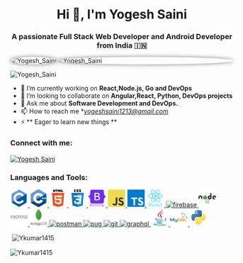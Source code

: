 <h1 align="center">Hi 👋, I'm Yogesh Saini</h1>
<h3 align="center">
  A passionate Full Stack Web Developer and Android Developer from India 🇮🇳
</h3>
<!-- <div style="display: flex;">
  <img
    src="https://github.com/user-attachments/assets/e4eba710-c471-4f42-a51d-9d36566238b0"
    alt="Yogesh_Saini"
  />
  <img
    src="https://github.com/user-attachments/assets/31f8df8b-afb1-4bb3-b143-b2b56dd13124"
    alt="Yogesh_Saini"
  />
</div> -->

<div style="display: flex; position: relative; width: 100%;">
  <img
    src="https://github.com/user-attachments/assets/e4eba710-c471-4f42-a51d-9d36566238b0"
    alt="Yogesh_Saini"
    style="
      border-radius: 50%;
      box-shadow: 0 0 10px rgba(0,0,0,0.5);
    "
  />
  <img
    src="https://github.com/user-attachments/assets/31f8df8b-afb1-4bb3-b143-b2b56dd13124"
    alt="Yogesh_Saini"
    style="
          width:400px;
      border-radius: 50%;
      box-shadow: 0 0 10px rgba(0,0,0,0.5);
    "
  />
</div>


 
<p align="left">
  <img
    src="https://komarev.com/ghpvc/?username=YogeshSaini&label=Profile%20views&color=0e75b6&style=flat"
    alt="Yogesh_Saini"
  />
</p>

- 🌱 I’m currently working on **React,Node.js, Go and DevOps** 
- 👯 I’m looking to collaborate on **Angular,React, Python, DevOps projects** 
- 💬 Ask me about **Software Development and DevOps.**
- 📫 How to reach me **yogeshsaini1213@gmail.com* 
- ⚡ ** Eager to learn new things **

<h3 align="left">Connect with me:</h3>

<p align="left">
 <a href="https://www.linkedin.com/in/yogesh-saini-95aa4a223/" target="blank"
    ><img
      align="center"
      src="https://raw.githubusercontent.com/rahuldkjain/github-profile-readme-generator/master/src/images/icons/Social/linked-in-alt.svg"
      alt="Yogesh Saini"
      height="30"
      width="40" /></a
  >
</p>

<h3 align="left">Languages and Tools:</h3>

<p align="left">
  <a href="https://www.cprogramming.com/" target="_blank" rel="noreferrer">
    <img
      src="https://raw.githubusercontent.com/devicons/devicon/master/icons/c/c-original.svg"
      alt="c"
      width="40"
      height="40"
    />
  </a>
  <a href="https://www.w3schools.com/cpp/" target="_blank" rel="noreferrer">
    <img
      src="https://raw.githubusercontent.com/devicons/devicon/master/icons/cplusplus/cplusplus-original.svg"
      alt="cplusplus"
      width="40"
      height="40"
    /> </a
  ><a href="https://www.w3.org/html/" target="_blank" rel="noreferrer">
    <img
      src="https://raw.githubusercontent.com/devicons/devicon/master/icons/html5/html5-original-wordmark.svg"
      alt="html5"
      width="40"
      height="40"
    />
  </a>
  <a href="https://www.w3schools.com/css/" target="_blank" rel="noreferrer">
    <img
      src="https://raw.githubusercontent.com/devicons/devicon/master/icons/css3/css3-original-wordmark.svg"
      alt="css3"
      width="40"
      height="40"
    />
  </a>
  <a href="https://getbootstrap.com" target="_blank" rel="noreferrer">
    <img
      src="https://raw.githubusercontent.com/devicons/devicon/master/icons/bootstrap/bootstrap-plain-wordmark.svg"
      alt="bootstrap"
      width="40"
      height="40"
    />
  </a>

  <a href="https://developer.mozilla.org/en-US/docs/Web/JavaScript" target="_blank" rel="noreferrer">
    <img
      src="https://raw.githubusercontent.com/devicons/devicon/master/icons/javascript/javascript-original.svg"
      alt="javascript"
      width="40"
      height="40"
    />
  </a>

  <a href="https://www.typescriptlang.org/" target="_blank" rel="noreferrer">
    <img
      src="https://raw.githubusercontent.com/devicons/devicon/master/icons/typescript/typescript-original.svg"
      alt="typescript"
      width="40"
      height="40"
    />
  </a>

  <a href="https://reactjs.org/" target="_blank" rel="noreferrer">
    <img
      src="https://raw.githubusercontent.com/devicons/devicon/master/icons/react/react-original-wordmark.svg"
      alt="react"
      width="40"
      height="40"
    />
  </a>

  <a href="https://firebase.google.com/" target="_blank" rel="noreferrer">
    <img
      src="https://www.vectorlogo.zone/logos/firebase/firebase-icon.svg"
      alt="firebase"
      width="40"
      height="40"
    />
  </a>

  <a href="https://nodejs.org" target="_blank" rel="noreferrer">
    <img
      src="https://raw.githubusercontent.com/devicons/devicon/master/icons/nodejs/nodejs-original-wordmark.svg"
      alt="nodejs"
      width="40"
      height="40"
    />
  </a>

  <a href="https://expressjs.com" target="_blank" rel="noreferrer">
    <img
      src="https://raw.githubusercontent.com/devicons/devicon/master/icons/express/express-original-wordmark.svg"
      alt="express"
      width="40"
      height="40"
    />
  </a>

  <a href="https://www.mongodb.com/" target="_blank" rel="noreferrer">
    <img
      src="https://raw.githubusercontent.com/devicons/devicon/master/icons/mongodb/mongodb-original-wordmark.svg"
      alt="mongodb"
      width="40"
      height="40"
    />
  </a>

  <a href="https://postman.com" target="_blank" rel="noreferrer">
    <img
      src="https://www.vectorlogo.zone/logos/getpostman/getpostman-icon.svg"
      alt="postman"
      width="40"
      height="40"
    />
  </a>

  <a href="https://pugjs.org" target="_blank" rel="noreferrer">
    <img
      src="https://cdn.worldvectorlogo.com/logos/pug.svg"
      alt="pug"
      width="40"
      height="40"
    />
  </a>
  <a href="https://git-scm.com/" target="_blank" rel="noreferrer">
    <img
      src="https://www.vectorlogo.zone/logos/git-scm/git-scm-icon.svg"
      alt="git"
      width="40"
      height="40"
    />
  </a>
  <a href="https://graphql.org" target="_blank" rel="noreferrer">
    <img
      src="https://www.vectorlogo.zone/logos/graphql/graphql-icon.svg"
      alt="graphql"
      width="40"
      height="40"
    />
  </a>

  <a href="https://www.java.com" target="_blank" rel="noreferrer">
    <img
      src="https://raw.githubusercontent.com/devicons/devicon/master/icons/java/java-original.svg"
      alt="java"
      width="40"
      height="40"
    />
  </a>

  <a href="https://www.mysql.com/" target="_blank" rel="noreferrer">
    <img
      src="https://raw.githubusercontent.com/devicons/devicon/master/icons/mysql/mysql-original-wordmark.svg"
      alt="mysql"
      width="40"
      height="40"
    />
  </a>

  <a href="https://www.python.org" target="_blank" rel="noreferrer">
    <img
      src="https://raw.githubusercontent.com/devicons/devicon/master/icons/python/python-original.svg"
      alt="python"
      width="40"
      height="40"
    />
  </a> 
</p>



<p>
  &nbsp;<img
    align="center"
    src="https://github-readme-stats-sigma-five.vercel.app/api?username=Ykumar1415&show_icons=true&locale=en"
    alt="Ykumar1415"
              style = "display : inline-block; "
  />
</p>

<p>
  <img
    align="center"
    src="https://github-readme-streak-stats.herokuapp.com/?user=Ykumar1415&"
    alt="Ykumar1415"
  />
</p>
